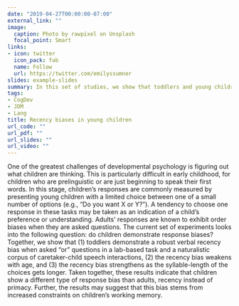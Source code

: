 ```yaml
---
date: "2019-04-27T00:00:00-07:00"
external_link: ""
image:
  caption: Photo by rawpixel on Unsplash
  focal_point: Smart
links:
- icon: twitter
  icon_pack: fab
  name: Follow
  url: https://twitter.com/emilyssumner
slides: example-slides
summary: In this set of studies, we show that toddlers and young children demonstrate a robust recency bias when answering questions verbally.  
tags:
- CogDev
- JDM
- Lang
title: Recency biases in young children
url_code: ""
url_pdf: ""
url_slides: ""
url_video: ""
---
```

One of the greatest challenges of developmental psychology is figuring out what children are thinking. This is particularly difficult in early childhood, for children who are prelinguistic or are just beginning to speak their first words. In this stage, children’s responses are commonly measured by presenting young children with a limited choice between one of a small number of options (e.g., “Do you want X or Y?”). A tendency to choose one response in these tasks may be taken as an indication of a child’s preference or understanding. Adults’ responses are known to exhibit order biases when they are asked questions. The current set of experiments looks into the following question: do children demonstrate response biases? Together, we show that (1) toddlers demonstrate a robust verbal recency bias when asked “or” questions in a lab-based task and a naturalistic corpus of caretaker-child speech interactions, (2) the recency bias weakens with age, and (3) the recency bias strengthens as the syllable-length of the choices gets longer. Taken together, these results indicate that children show a different type of response bias than adults, recency instead of primacy. Further, the results may suggest that this bias stems from increased constraints on children’s working memory. 


